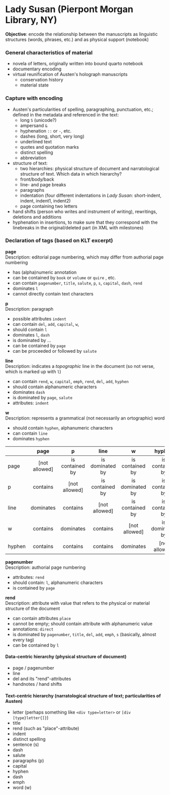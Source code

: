 # Lady Susan (Pierpont Morgan Library, NY)

**Objective**: encode the relationship between the manuscripts as linguistic structures (words, phrases, etc.) and as physical support (notebook)

### General characteristics of material
- novela of letters, originally written into bound quarto notebook
- documentary encoding
- virtual reunification of Austen's holograph manuscripts 
	- conservation history
	- material state

### Capture with encoding
- Austen's particularities of spelling, paragraphing, punctuation, etc.; defined in the metadata and referenced in the text:
	- long ```S``` (unicode?)
	- ampersand ```&```
	- hyphenation ```::``` or ```-```, etc.
	- dashes (long, short, very long)
	- underlined text
	- quotes and quotation marks
	- distinct spelling
	- abbreviation
- structure of text: 
	- two hierarchies: physical structure of document and narratological structure of text. Which data in which hierarchy?
	- front/body/back
	- line- and page breaks 
	- paragraphs
	- indentation (four different indentations in _Lady Susan_: short-indent, indent, indent1, indent2)
	- page containing two letters
- hand shifts (person who writes and instrument of writing), rewritings, deletions and additions
- hyphenation in insertions, to make sure that they correspond with the linebreaks in the original/deleted part (in XML with milestones)


### Declaration of tags (based on KLT excerpt)

**page**  
Description: editorial page numbering, which may differ from authorial page numbering

- has (alpha)numeric annotation
- can be contained by ```book``` or ```volume``` or ```quire``` , etc.
- can contain ```pagenumber```, ```title```, ```salute```, ```p```, ```s```, ```capital```, ```dash```, ```rend```
- dominates ```l```
- cannot directly contain text characters

**p**  
Description: paragraph

- possible attributes ```indent```
- can contain ```del```, ```add```, ```capital```, ```w```,   
- should contain ```l``` 
- dominates ```l```, ```dash```
- is dominated by ...
- can be contained by ```page```
- can be proceeded or followed by ```salute```

**line**  
Description: indicates a _topographic_ line in the document (so not verse, which is marked up with ```l```)

- can contain ```rend```, ```w```, ```capital```, ```emph```, ```rend```, ```del```, ```add```, ```hyphen``` 
- should contain alphanumeric characters
- dominates ```dash```
- is dominated by ```page```, ```salute```
- attributes: ```indent```

**w**  
Description: represents a grammatical (not necessarily an ortographic) word

- should contain ```hyphen```, alphanumeric characters 
- can contain ```line```
- dominates ```hyphen```


| | page | p | line | w | hyphen | rend |
|---| :---: | :---: | :---: | :---: | :---: | :---: | 
| page |  [not allowed] | is contained by | is dominated by  | is contained by | is contained by | is contained by |
| p | contains | [not allowed] | is contained by | is dominated by | is contained by | can be contained by | 
|line | dominates | contains | [not allowed] | is contained by | is contained by | is dominated by |
| w | contains | dominates | contains | [not allowed] | is dominated by | 
| hyphen | contains | contains | contains | dominates | [not allowed] |




**pagenumber**  
Description: authorial page numbering

- attributes: ```rend```
- should contain: ```l```, alphanumeric characters
- is contained by ```page```


**rend**  
Description: attribute with value that refers to the physical or material structure of the document

- can contain attributes ```place```
- cannot be empty; should contain attribute with alphanumeric value
- annotations: ```direct```
- is dominated by ```pagenumber```, ```title```, ```del```, ```add```, ```emph```, ```s``` (basically, almost every tag)
- can be contained by ```l```




#### Data-centric hierarchy (physical structure of document)

- page / pagenumber
- line
- del and its "rend"-attributes
- handnotes / hand shifts

#### Text-centric hierarchy (narratological structure of text; particularities of Austen)

- letter (perhaps something like ```<div type=letter>``` or ```[div [type}letter{]}```)
- title
- rend (such as  "place"-attribute)
- indent
- distinct spelling
- sentence (s)
- dash
- salute
- paragraphs (p)
- capital
- hyphen
- dash
- emph
- word (w)